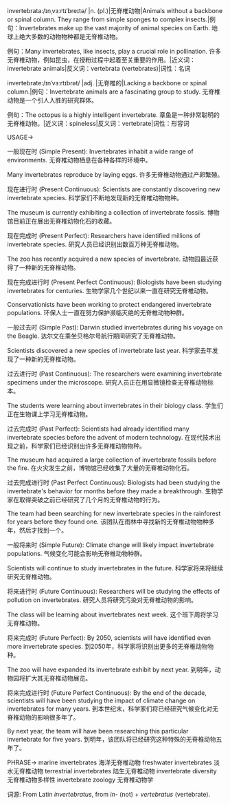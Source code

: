 invertebrata:/ɪnˌvɜːrtɪˈbreɪtə/ |n. (pl.)|无脊椎动物|Animals without a backbone or spinal column.  They range from simple sponges to complex insects.|例句：Invertebrates make up the vast majority of animal species on Earth.  地球上绝大多数的动物物种都是无脊椎动物。

例句：Many invertebrates, like insects, play a crucial role in pollination. 许多无脊椎动物，例如昆虫，在授粉过程中起着至关重要的作用。|近义词：invertebrate animals|反义词：vertebrata (vertebrates)|词性：名词


invertebrate:/ɪnˈvɜːrtɪbrət/ |adj. |无脊椎的|Lacking a backbone or spinal column.|例句：Invertebrate animals are a fascinating group to study. 无脊椎动物是一个引人入胜的研究群体。

例句：The octopus is a highly intelligent invertebrate. 章鱼是一种非常聪明的无脊椎动物。|近义词：spineless|反义词：vertebrate|词性：形容词


USAGE->

一般现在时 (Simple Present):
Invertebrates inhabit a wide range of environments. 无脊椎动物栖息在各种各样的环境中。

Many invertebrates reproduce by laying eggs. 许多无脊椎动物通过产卵繁殖。

现在进行时 (Present Continuous):
Scientists are constantly discovering new invertebrate species. 科学家们不断地发现新的无脊椎动物物种。

The museum is currently exhibiting a collection of invertebrate fossils.  博物馆目前正在展出无脊椎动物化石的收藏。


现在完成时 (Present Perfect):
Researchers have identified millions of invertebrate species. 研究人员已经识别出数百万种无脊椎动物。

The zoo has recently acquired a new species of invertebrate. 动物园最近获得了一种新的无脊椎动物。

现在完成进行时 (Present Perfect Continuous):
Biologists have been studying invertebrates for centuries.  生物学家几个世纪以来一直在研究无脊椎动物。

Conservationists have been working to protect endangered invertebrate populations.  环保人士一直在努力保护濒临灭绝的无脊椎动物种群。

一般过去时 (Simple Past):
Darwin studied invertebrates during his voyage on the Beagle. 达尔文在乘坐贝格尔号航行期间研究了无脊椎动物。

Scientists discovered a new species of invertebrate last year. 科学家去年发现了一种新的无脊椎动物。

过去进行时 (Past Continuous):
The researchers were examining invertebrate specimens under the microscope. 研究人员正在用显微镜检查无脊椎动物标本。

The students were learning about invertebrates in their biology class. 学生们正在生物课上学习无脊椎动物。

过去完成时 (Past Perfect):
Scientists had already identified many invertebrate species before the advent of modern technology. 在现代技术出现之前，科学家们已经识别出许多无脊椎动物物种。

The museum had acquired a large collection of invertebrate fossils before the fire. 在火灾发生之前，博物馆已经收集了大量的无脊椎动物化石。

过去完成进行时 (Past Perfect Continuous):
Biologists had been studying the invertebrate's behavior for months before they made a breakthrough.  生物学家在取得突破之前已经研究了几个月的无脊椎动物的行为。

The team had been searching for new invertebrate species in the rainforest for years before they found one.  该团队在雨林中寻找新的无脊椎动物物种多年，然后才找到一个。

一般将来时 (Simple Future):
Climate change will likely impact invertebrate populations. 气候变化可能会影响无脊椎动物种群。

Scientists will continue to study invertebrates in the future. 科学家将来将继续研究无脊椎动物。

将来进行时 (Future Continuous):
Researchers will be studying the effects of pollution on invertebrates. 研究人员将研究污染对无脊椎动物的影响。

The class will be learning about invertebrates next week.  这个班下周将学习无脊椎动物。


将来完成时 (Future Perfect):
By 2050, scientists will have identified even more invertebrate species. 到2050年，科学家将识别出更多的无脊椎动物物种。

The zoo will have expanded its invertebrate exhibit by next year. 到明年，动物园将扩大其无脊椎动物展览。

将来完成进行时 (Future Perfect Continuous):
By the end of the decade, scientists will have been studying the impact of climate change on invertebrates for many years. 到本世纪末，科学家们将已经研究气候变化对无脊椎动物的影响很多年了。

By next year, the team will have been researching this particular invertebrate for five years. 到明年，该团队将已经研究这种特殊的无脊椎动物五年了。


PHRASE->
marine invertebrates 海洋无脊椎动物
freshwater invertebrates 淡水无脊椎动物
terrestrial invertebrates 陆生无脊椎动物
invertebrate diversity 无脊椎动物多样性
invertebrate zoology 无脊椎动物学

词源: From Latin *invertebratus*, from *in-* (not) + *vertebratus* (vertebrate).
